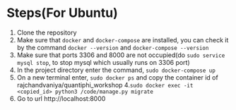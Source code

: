 Steps(For Ubuntu)
=========
1. Clone the repository
2. Make sure that `docker` and `docker-compose` are installed, you can check it by the command `docker --version` and `docker-compose --version`
2. Make sure that ports 3306 and 8000 are not occupied(do `sudo service mysql stop`, to stop mysql which usually runs on 3306 port) 
3. In the project directory enter the command, `sudo docker-compose up`
3. On a new terminal enter, `sudo docker ps` and copy the container id of rajchandvaniya/quantiphi_workshop
4.`sudo docker exec -it <copied_id> python3 /code/manage.py migrate`
5. Go to url http://localhost:8000
